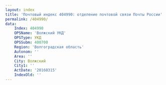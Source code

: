 ```yaml
---
layout: index
title: 'Почтовый индекс 404990: отделение почтовой связи Почты России'
permalink: /404990/
data:
    Index: 404990
    OPSName: 'Волжский УКД'
    OPSType: УКД
    OPSSubm: 400700
    Region: 'Волгоградская область'
    Autonom: ''
    Area: ''
    City: Волжский
    City1: ''
    ActDate: '20160315'
    IndexOld: ''
---
```

